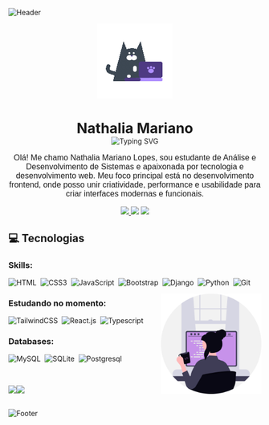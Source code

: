 ![Header](https://capsule-render.vercel.app/api?type=waving&height=110&color=0:C792EA,100:82AAFF)

<div align="center" >

![Desenvolvedora codando](assets/Cat%20typing.gif)

<h1 style="margin-bottom: 0; border-bottom: none;">Nathalia Mariano</h1>

<img src="https://readme-typing-svg.demolab.com?font=nunito&center=true&pause=1000&color=82AAFF&width=437&lines=Desenvolvedora+Frontend" alt="Typing SVG"/>
<p style="font-family: 'Nunito', Tahoma, Geneva, Verdana, sans-serif; font-size: 16px;">
  Olá! Me chamo Nathalia Mariano Lopes, sou estudante de Análise e Desenvolvimento de Sistemas e apaixonada por tecnologia e desenvolvimento web. Meu foco principal está no desenvolvimento frontend, onde posso unir criatividade, performance e usabilidade para criar interfaces modernas e funcionais.
</p>

<a href="https://instagram.com/_nnathallia?igshid=OGQ5ZDc2ODk2ZA==" target="_blank"><img src="https://img.shields.io/badge/Instagram-E4405F?style=for-the-badge&logo=instagram&logoColor=white" >
<a href="https://www.linkedin.com/in/nnathallia/" target="_blank"><img src="https://img.shields.io/badge/LinkedIn-0077B5?style=for-the-badge&logo=linkedin&logoColor=white" target="_blank"></a>
<a href = "mailto:contato.lopesnnathallia@gmail.com"> <img src="https://img.shields.io/badge/-Gmail-%23333?style=for-the-badge&logo=gmail&logoColor=white" target="_blank"></a>

</div>

<h2>💻 Tecnologias</h2>

<h3>Skills:</h3>

![HTML](https://img.shields.io/badge/HTML5-E34F26?style=for-the-badge&logo=html5&logoColor=white)&nbsp;
![CSS3](https://img.shields.io/badge/CSS3-1572B6?style=for-the-badge&logo=css&logoColor=white)&nbsp;
![JavaScript](https://img.shields.io/badge/JavaScript-F7DF1E?style=for-the-badge&logo=javascript&logoColor=black)&nbsp;
![Bootstrap](https://img.shields.io/badge/Bootstrap-007ACC?style=for-the-badge&logo=bootstrap&logoColor=white)&nbsp;
![Django](https://img.shields.io/badge/Django-092E20?style=for-the-badge&logo=django&logoColor=white)&nbsp;
![Python](https://img.shields.io/badge/Python-14354C?style=for-the-badge&logo=python&logoColor=white)&nbsp;
![Git](https://img.shields.io/badge/GIT-E44C30?style=for-the-badge&logo=git&logoColor=white)&nbsp;

<img src="assets/undraw_programmer_raqr.svg" width="200px" width="200px"  align="right" alt="Computador iuriCode">

<h3>Estudando no momento:</h3>

![TailwindCSS](https://img.shields.io/badge/TailwindCSS-06B6D4?style=for-the-badge&logo=tailwindcss&logoColor=white)&nbsp;
![React.js](https://img.shields.io/badge/React-20232A?style=for-the-badge&logo=react&logoColor=61DAFB)&nbsp;
![Typescript](https://img.shields.io/badge/TypeScript-007ACC?style=for-the-badge&logo=typescript&logoColor=white)&nbsp;

<h3>Databases:</h2>

![MySQL](https://img.shields.io/badge/MySQL-4479A1?style=for-the-badge&logo=mysql&logoColor=white)&nbsp;
![SQLite](https://img.shields.io/badge/SQLite-003B57?style=for-the-badge&logo=sqlite&logoColor=white)&nbsp;
![Postgresql](https://img.shields.io/badge/PostgreSQL-316192?style=for-the-badge&logo=postgresql&logoColor=white)&nbsp;

<br>

<div style="display: flex;">

![](http://github-profile-summary-cards.vercel.app/api/cards/stats?username=nnathalia&theme=material_palenight)

![](http://github-profile-summary-cards.vercel.app/api/cards/most-commit-language?username=nnathalia&theme=material_palenight)

</div>

![Footer](https://capsule-render.vercel.app/api?section=footer&type=waving&height=110&color=0:C792EA,100:82AAFF)
